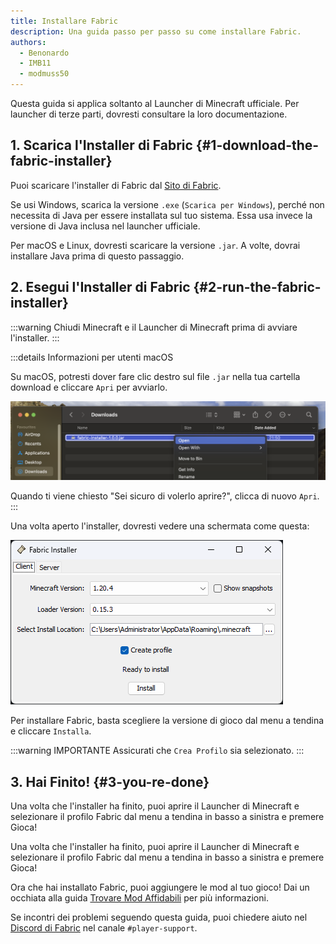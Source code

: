 ```yaml
---
title: Installare Fabric
description: Una guida passo per passo su come installare Fabric.
authors:
  - Benonardo
  - IMB11
  - modmuss50
---
```


<!-- #region common -->

Questa guida si applica soltanto al Launcher di Minecraft ufficiale. Per launcher di terze parti, dovresti consultare la loro documentazione.

## 1. Scarica l'Installer di Fabric {#1-download-the-fabric-installer}

Puoi scaricare l'installer di Fabric dal [Sito di Fabric](https://fabricmc.net/use/).

Se usi Windows, scarica la versione `.exe` (`Scarica per Windows`), perché non necessita di Java per essere installata sul tuo sistema. Essa usa invece la versione di Java inclusa nel launcher ufficiale.

Per macOS e Linux, dovresti scaricare la versione `.jar`. A volte, dovrai installare Java prima di questo passaggio.

## 2. Esegui l'Installer di Fabric {#2-run-the-fabric-installer}

:::warning
Chiudi Minecraft e il Launcher di Minecraft prima di avviare l'installer.
:::

:::details Informazioni per utenti macOS

Su macOS, potresti dover fare clic destro sul file `.jar` nella tua cartella download e cliccare `Apri` per avviarlo.

![Menu contestuale macOS sull'Installer di Fabric](/assets/players/installing-fabric/macos-downloads.png)

Quando ti viene chiesto "Sei sicuro di volerlo aprire?", clicca di nuovo `Apri`.
:::

Una volta aperto l'installer, dovresti vedere una schermata come questa:

![Fabric Installer con "Installa" evidenziato](/assets/players/installing-fabric/installer-screen.png)

<!-- #endregion common -->

Per installare Fabric, basta scegliere la versione di gioco dal menu a tendina e cliccare `Installa`.

:::warning IMPORTANTE
Assicurati che `Crea Profilo` sia selezionato.
:::

## 3. Hai Finito! {#3-you-re-done}

Una volta che l'installer ha finito, puoi aprire il Launcher di Minecraft e selezionare il profilo Fabric dal menu a tendina in basso a sinistra e premere Gioca!

Una volta che l'installer ha finito, puoi aprire il Launcher di Minecraft e selezionare il profilo Fabric dal menu a tendina in basso a sinistra e premere Gioca!

Ora che hai installato Fabric, puoi aggiungere le mod al tuo gioco! Dai un occhiata alla guida [Trovare Mod Affidabili](./finding-mods) per più informazioni.

Se incontri dei problemi seguendo questa guida, puoi chiedere aiuto nel [Discord di Fabric](https://discord.gg/v6v4pMv) nel canale `#player-support`.
